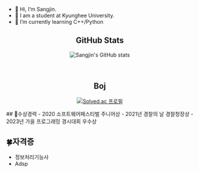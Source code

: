 - 👋 Hi, I’m Sangjin.
- 👀 I am a student at Kyunghee University.
- 🌱 I’m currently learning C++/Python


<div align="center">
  
## GitHub Stats
![Sangjin's GitHub stats](https://github-readme-stats.vercel.app/api?username=eu2525&show_icons=true&theme=cobalt) 
<br>  
<br>

## Boj
[![Solved.ac
프로필](http://mazassumnida.wtf/api/v2/generate_badge?boj=eu2525)](https://solved.ac/eu2525)
<br>

</div>
## 🎉수상경력
- 2020 소프트웨어페스티벌 주니어상
- 2021년 경찰의 날 경찰청장상
- 2023년 가을 프로그래밍 경시대회 우수상

## 🍀자격증
- 정보처리기능사
- Adsp
